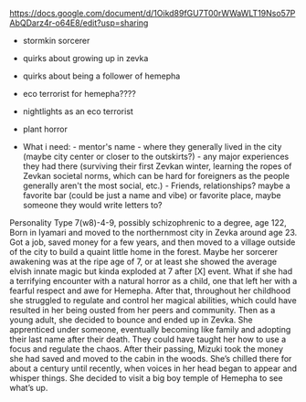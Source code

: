 https://docs.google.com/document/d/1Oikd89fGU7T00rWWaWLT19Nso57PAbQDarz4r-o64E8/edit?usp=sharing 
- stormkin sorcerer
- quirks about growing up in zevka
- quirks about being a follower of hemepha
- eco terrorist for hemepha????
- nightlights as an eco terrorist
- plant horror

- What i need:
		- mentor's name
		- where they generally lived in the city (maybe city center or closer to the outskirts?)
		- any major experiences they had there (surviving their first Zevkan winter, learning the ropes of Zevkan societal norms, which can be hard for foreigners as the people generally aren't the most social, etc.)
		- Friends, relationships? maybe a favorite bar (could be just a name and vibe) or favorite place, maybe someone they would write letters to?

Personality Type 7(w8)-4-9, possibly schizophrenic to a degree, age 122, Born in Iyamari and moved to the northernmost city in Zevka around age 23. Got a job, saved money for a few years, and then moved to a village outside of the city to build a quaint little home in the forest. Maybe her sorcerer awakening was at the ripe age of 7, or at least she showed the average elvish innate magic but kinda exploded at 7 after [X] event. What if she had a terrifying encounter with a natural horror as a child, one that left her with a fearful respect and awe for Hemepha. After that, throughout her childhood she struggled to regulate and control her magical abilities, which could have resulted in her being ousted from her peers and community. Then as a young adult, she decided to bounce and ended up in Zevka. She apprenticed under someone, eventually becoming like family and adopting their last name after their death. They could have taught her how to use a focus and regulate the chaos. After their passing, Mizuki took the money she had saved and moved to the cabin in the woods. She’s chilled there for about a century until recently, when voices in her head began to appear and whisper things. She decided to visit a big boy temple of Hemepha to see what’s up.
